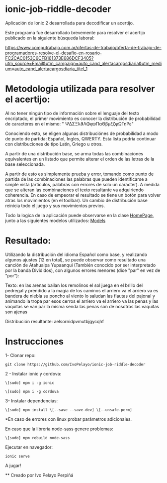 # ionic-job-riddle-decoder
Aplicación de Ionic 2 desarrollada para decodificar un acertijo.
 

Este programa fue desarrollado brevemente para resolver el acertijo publicado en la siguiente búsqueda laboral:

https://www.computrabajo.com.ar/ofertas-de-trabajo/oferta-de-trabajo-de-programadores-resolve-el-desafio-en-rosario-FC2CAC0153C6CFB161373E686DCF3405?utm_source=Email&utm_campaign=auto_cand_alertacargosdiaria&utm_medium=auto_cand_alertacargosdiaria_titel_1

# Metodologia utilizada para resolver el acertijo:

Al no tener ningún tipo de información sobre el lenguaje del texto encriptado, el primer movimiento es conocer la distribución de probabilidad de caracteres en el mismo: " ΨΔΣΞλϑΛΦϗϖΠαΘβμξζφΩΓηΡε"

Conociendo esto, se eligen algunas distribuciónes de probabilidad a modo de punto de partida: Español, Ingles, QWERTY. Esta lista podría continuar con distribuciones de tipo Latin, Griego u otros.

A partir de una distribución base, se arma todas las combinaciones equivalentes en un listado que permite alterar el orden de las letras de la base seleccionada.

A partir de esto es simplemente prueba y error, tomando como punto de partida de las combinaciones las palabras que pueden identificarse a simple vista (articulos, palabras con errores de solo un caracter). A medida que se alteran las combinaciones el texto resultante va adquiriendo coherencia. En caso de empeorar el resultado se tiene un botón para volver atras los movimientos (en el toolbar). Un cambio de distribución base reinicia todo el juego y sus movimientos previos.

Todo la logica de la aplicación puede observarse en la clase [HomePage](https://github.com/ivoPelayo/ionic-job-riddle-decoder/blob/master/src/app/home/home.page.ts), junto a las siguientes modelos utilizados: [Models](src/app/models/)

# Resultado:

Utilizando la distribución del idioma Español como base, y realizando algunos ajustes (12 en total), se puede observar como resultado una canción de Atahualpa Yupaanqui (También conocido por ser interpretado por la banda Divididos), con algunos errores menores (dice "par" en vez de "por"):

Texto: en las arenas bailan los remolinos el sol juega en el brillo del pedregal y prendido a la magia de los caminos el arriero va el arriero va es bandera de niebla su poncho al viento lo saludan las flautas del pajonal y animando la tropa par esos cerros el arriero va el arriero va las penas y las vaquitas se van par la misma senda las penas son de nosotros las vaquitas son ajenas

Distribución resultante: aelsornidpvmutbjgycqhf

# Instrucciones

1- Clonar repo: 

```
git clone https://github.com/IvoPelayo/ionic-job-riddle-decoder
```

2 - Instalar ionic y cordova:

```
\[sudo] npm i -g ionic

\[sudo] npm i -g cordova
```

3- Instalar dependencias: 

```
\[sudo] npm install \[--save --save-dev] \[--unsafe-perm]
```

*En caso de errores con linux probar parámetros adicionales.

En caso que la libreria node-sass genere problemas:

```
\[sudo] npm rebuild node-sass
```

Ejecutar en navegador:

```
ionic serve
```

A jugar!

** Creado por Ivo Pelayo Perpiñá
